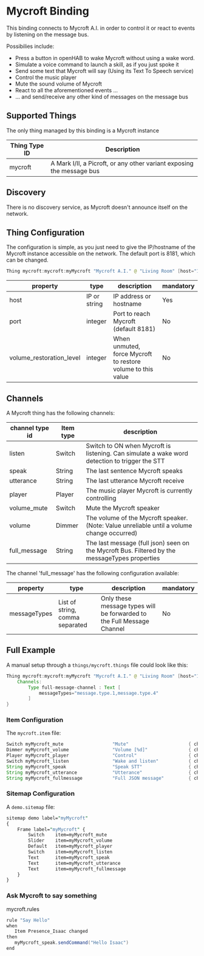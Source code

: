 # Mycroft Binding

This binding connects to Mycroft A.I. in order to control it or react to events by listening on the message bus.

Possibilies include:

- Press a button in openHAB to wake Mycroft without using a wake word.
- Simulate a voice command to launch a skill, as if you just spoke it
- Send some text that Mycroft will say (Using its Text To Speech service)
- Control the music player
- Mute the sound volume of Mycroft
- React to all the aforementioned events ...
- ... and send/receive any other kind of messages on the message bus

## Supported Things

The only thing managed by this binding is a Mycroft instance

|   Thing Type ID    |            Description                                                     |
|--------------------|----------------------------------------------------------------------------|
|   mycroft          |    A Mark I/II, a Picroft, or any other variant exposing the message bus   |

## Discovery

There is no discovery service, as Mycroft doesn't announce itself on the network.

## Thing Configuration

The configuration is simple, as you just need to give the IP/hostname of the Mycroft instance accessible on the network.
The default port is 8181, which can be changed.

```java
Thing mycroft:mycroft:myMycroft "Mycroft A.I." @ "Living Room" [host="192.168.X.X"]
```

|   property               |         type           |         description                                              | mandatory |
|--------------------------|------------------------|------------------------------------------------------------------|-----------|
| host                     | IP or string           | IP address or hostname                                           |   Yes     |
| port                     | integer                | Port to reach Mycroft (default 8181)                             |   No      |
| volume_restoration_level | integer                | When unmuted, force Mycroft to restore volume to this value      |   No      |

## Channels

A Mycroft thing has the following channels:

| channel type id              | Item type | description                                                                                    |
|------------------------------|-----------|------------------------------------------------------------------------------------------------|
| listen                       | Switch    | Switch to ON when Mycroft is listening. Can simulate a wake word detection to trigger the STT  |
| speak                        | String    | The last sentence Mycroft speaks                                                               |
| utterance                    | String    | The last utterance Mycroft receive                                                             |
| player                       | Player    | The music player Mycroft is currently controlling                                              |
| volume_mute                  | Switch    | Mute the Mycroft speaker                                                                       |
| volume                       | Dimmer    | The volume of the Mycroft speaker. (Note: Value unreliable until a volume change occurred)     |
| full_message                 | String    | The last message (full json) seen on the Mycroft Bus. Filtered by the messageTypes properties  |

The channel 'full_message' has the following configuration available:

| property      |  type                           | description                                                             | mandatory |
|---------------|---------------------------------|-------------------------------------------------------------------------|-----------|
| messageTypes  | List of string, comma separated | Only these message types will be forwarded to the Full Message Channel  |   No      |

## Full Example

A manual setup through a `things/mycroft.things` file could look like this:

```java
Thing mycroft:mycroft:myMycroft "Mycroft A.I." @ "Living Room" [host="192.168.X.X", port=8181] {
    Channels:
        Type full-message-channel : Text [
            messageTypes="message.type.1,message.type.4"
        ]
}
```

### Item Configuration

The `mycroft.item` file:

```java
Switch myMycroft_mute                  "Mute"                      { channel="mycroft:mycroft:myMycroft:volume_mute" }
Dimmer myMycroft_volume                "Volume [%d]"               { channel="mycroft:mycroft:myMycroft:volume" }
Player myMycroft_player                "Control"                   { channel="mycroft:mycroft:myMycroft:player" }
Switch myMycroft_listen                "Wake and listen"           { channel="mycroft:mycroft:myMycroft:listen" }
String myMycroft_speak                 "Speak STT"                 { channel="mycroft:mycroft:myMycroft:speak" }
String myMycroft_utterance             "Utterance"                 { channel="mycroft:mycroft:myMycroft:utterance" }
String myMycroft_fullmessage           "Full JSON message"         { channel="mycroft:mycroft:myMycroft:full_message" }
```

### Sitemap Configuration

A `demo.sitemap` file:

```perl
sitemap demo label="myMycroft"
{
    Frame label="myMycroft" {
        Switch    item=myMycroft_mute
        Slider    item=myMycroft_volume
        Default   item=myMycroft_player
        Switch    item=myMycroft_listen
        Text      item=myMycroft_speak
        Text      item=myMycroft_utterance
        Text      item=myMycroft_fullmessage
    }
}
```

### Ask Mycroft to say something

mycroft.rules

```java
rule "Say Hello"
when
   Item Presence_Isaac changed
then
   myMycroft_speak.sendCommand("Hello Isaac")
end
```
